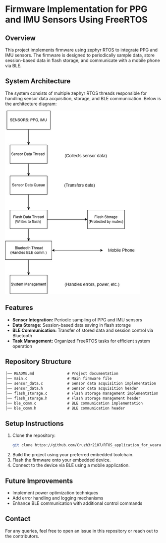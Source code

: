 # Firmware Implementation for PPG and IMU Sensors Using FreeRTOS

## Overview
This project implements firmware using zephyr RTOS to integrate PPG and IMU sensors. The firmware is designed to periodically sample data, store session-based data in flash storage, and communicate with a mobile phone via BLE.

## System Architecture
The system consists of multiple zephyr RTOS threads responsible for handling sensor data acquisition, storage, and BLE communication. Below is the architecture diagram:

![System Architecture](systemarch.jpg)

## Features
- **Sensor Integration:** Periodic sampling of PPG and IMU sensors
- **Data Storage:** Session-based data saving in flash storage
- **BLE Communication:** Transfer of stored data and session control via Bluetooth
- **Task Management:** Organized FreeRTOS tasks for efficient system operation

## Repository Structure
```
│── README.md               # Project documentation
│── main.c                  # Main firmware file
│── sensor_data.c           # Sensor data acquisition implementation
│── sensor_data.h           # Sensor data acquisition header
│── flash_storage.c         # Flash storage management implementation
│── flash_storage.h         # Flash storage management header
│── ble_comm.c              # BLE communication implementation
│── ble_comm.h              # BLE communication header
```

## Setup Instructions
1. Clone the repository:
   ```sh
   git clone https://github.com/Cruzh3r2107/RTOS_application_for_wearable_device
   ```
2. Build the project using your preferred embedded toolchain.
3. Flash the firmware onto your embedded device.
4. Connect to the device via BLE using a mobile application.

## Future Improvements
- Implement power optimization techniques
- Add error handling and logging mechanisms
- Enhance BLE communication with additional control commands

## Contact
For any queries, feel free to open an issue in this repository or reach out to the contributors.


